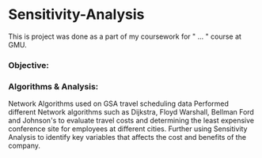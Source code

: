 # Sensitivity-Analysis

This is project was done as a part of my coursework for " ... " course at GMU.

### Objective:


### Algorithms & Analysis:
Network Algorithms used on GSA travel scheduling data
Performed different Network algorithms such as Dijkstra, Floyd Warshall, Bellman Ford and Johnson's 
to evaluate travel costs and determining the least expensive conference site for employees at different cities.
Further using Sensitivity Analysis to identify key variables that affects the cost and benefits of the company.
